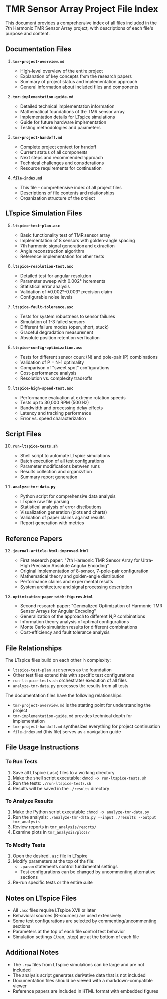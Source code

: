 # TMR Sensor Array Project File Index

This document provides a comprehensive index of all files included in the 7th Harmonic TMR Sensor Array project, with descriptions of each file's purpose and content.

## Documentation Files

1. **`tmr-project-overview.md`**
   - High-level overview of the entire project
   - Explanation of key concepts from the research papers
   - Summary of project status and implementation approach
   - General information about included files and components

2. **`tmr-implementation-guide.md`**
   - Detailed technical implementation information
   - Mathematical foundations of the TMR sensor array
   - Implementation details for LTspice simulations
   - Guide for future hardware implementation
   - Testing methodologies and parameters

3. **`tmr-project-handoff.md`**
   - Complete project context for handoff
   - Current status of all components
   - Next steps and recommended approach
   - Technical challenges and considerations
   - Resource requirements for continuation

4. **`file-index.md`**
   - This file - comprehensive index of all project files
   - Descriptions of file contents and relationships
   - Organization structure of the project

## LTspice Simulation Files

5. **`ltspice-test-plan.asc`**
   - Basic functionality test of TMR sensor array
   - Implementation of 8 sensors with golden-angle spacing
   - 7th harmonic signal generation and extraction
   - Angle reconstruction algorithm
   - Reference implementation for other tests

6. **`ltspice-resolution-test.asc`**
   - Detailed test for angular resolution
   - Parameter sweep with 0.002° increments
   - Statistical error analysis
   - Validation of ±0.002°-0.003° precision claim
   - Configurable noise levels

7. **`ltspice-fault-tolerance.asc`**
   - Tests for system robustness to sensor failures
   - Simulation of 1-3 failed sensors
   - Different failure modes (open, short, stuck)
   - Graceful degradation measurement
   - Absolute position retention verification

8. **`ltspice-config-optimization.asc`**
   - Tests for different sensor count (N) and pole-pair (P) combinations
   - Validation of P = N-1 optimality
   - Comparison of "sweet spot" configurations
   - Cost-performance analysis
   - Resolution vs. complexity tradeoffs

9. **`ltspice-high-speed-test.asc`**
   - Performance evaluation at extreme rotation speeds
   - Tests up to 30,000 RPM (500 Hz)
   - Bandwidth and processing delay effects
   - Latency and tracking performance
   - Error vs. speed characterization

## Script Files

10. **`run-ltspice-tests.sh`**
    - Shell script to automate LTspice simulations
    - Batch execution of all test configurations
    - Parameter modifications between runs
    - Results collection and organization
    - Summary report generation

11. **`analyze-tmr-data.py`**
    - Python script for comprehensive data analysis
    - LTspice raw file parsing
    - Statistical analysis of error distributions
    - Visualization generation (plots and charts)
    - Validation of paper claims against results
    - Report generation with metrics

## Reference Papers

12. **`journal-article-html-improved.html`**
    - First research paper: "7th Harmonic TMR Sensor Array for Ultra-High Precision Absolute Angular Encoding"
    - Original implementation of 8-sensor, 7-pole-pair configuration
    - Mathematical theory and golden-angle distribution
    - Performance claims and experimental results
    - System architecture and signal processing description

13. **`optimization-paper-with-figures.html`**
    - Second research paper: "Generalized Optimization of Harmonic TMR Sensor Arrays for Angular Encoding"
    - Generalization of the approach to different N,P combinations
    - Information theory analysis of optimal configurations
    - Monte Carlo simulation results for different combinations
    - Cost-efficiency and fault tolerance analysis

## File Relationships

The LTspice files build on each other in complexity:

- `ltspice-test-plan.asc` serves as the foundation
- Other test files extend this with specific test configurations
- `run-ltspice-tests.sh` orchestrates execution of all files
- `analyze-tmr-data.py` processes the results from all tests

The documentation files have the following relationships:

- `tmr-project-overview.md` is the starting point for understanding the project
- `tmr-implementation-guide.md` provides technical depth for implementation
- `tmr-project-handoff.md` synthesizes everything for project continuation
- `file-index.md` (this file) serves as a navigation guide

## File Usage Instructions

### To Run Tests

1. Save all LTspice (.asc) files to a working directory
2. Make the shell script executable: `chmod +x run-ltspice-tests.sh`
3. Run the tests: `./run-ltspice-tests.sh`
4. Results will be saved in the `./results` directory

### To Analyze Results

1. Make the Python script executable: `chmod +x analyze-tmr-data.py`
2. Run the analysis: `./analyze-tmr-data.py --input ./results --output tmr_analysis`
3. Review reports in `tmr_analysis/reports/`
4. Examine plots in `tmr_analysis/plots/`

### To Modify Tests

1. Open the desired `.asc` file in LTspice
2. Modify parameters at the top of the file:
   - `.param` statements control fundamental settings
   - Test configurations can be changed by uncommenting alternative sections
3. Re-run specific tests or the entire suite

## Notes on LTspice Files

- All `.asc` files require LTspice XVII or later
- Behavioral sources (B-sources) are used extensively
- Some test configurations are selected by commenting/uncommenting sections
- Parameters at the top of each file control test behavior
- Simulation settings (.tran, .step) are at the bottom of each file

## Additional Notes

- The `.raw` files from LTspice simulations can be large and are not included
- The analysis script generates derivative data that is not included
- Documentation files should be viewed with a markdown-compatible viewer
- Reference papers are included in HTML format with embedded figures

